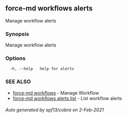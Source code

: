 ## force-md workflows alerts

Manage workflow alerts

### Synopsis

Manage workflow alerts

### Options

```
  -h, --help   help for alerts
```

### SEE ALSO

* [force-md workflows](force-md_workflows.md)	 - Manage Workflow
* [force-md workflows alerts list](force-md_workflows_alerts_list.md)	 - List workflow alerts

###### Auto generated by spf13/cobra on 2-Feb-2021
